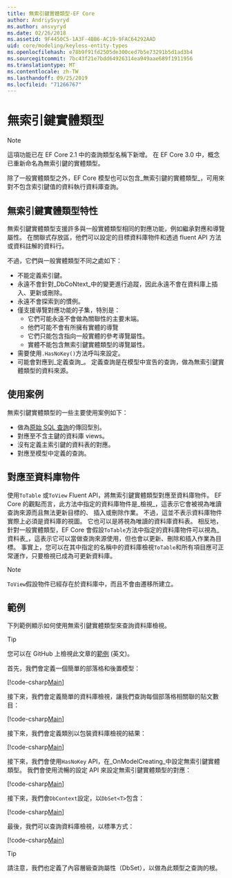```yaml
---
title: 無索引鍵實體類型-EF Core
author: AndriySvyryd
ms.author: ansvyryd
ms.date: 02/26/2018
ms.assetid: 9F4450C5-1A3F-4BB6-AC19-9FAC64292AAD
uid: core/modeling/keyless-entity-types
ms.openlocfilehash: e78b9f91fd2505de300ced7b5e73291b5d1ad3b4
ms.sourcegitcommit: 7bc43f21e7bdd64926314ea949aae689f1911956
ms.translationtype: MT
ms.contentlocale: zh-TW
ms.lasthandoff: 09/25/2019
ms.locfileid: "71266767"
---
```

# <a name="keyless-entity-types"></a>無索引鍵實體類型
> [!NOTE]
> 這項功能已在 EF Core 2.1 中的查詢類型名稱下新增。 在 EF Core 3.0 中，概念已重新命名為無索引鍵的實體類型。

除了一般實體類型之外，EF Core 模型也可以包含_無索引鍵的實體類型_，可用來對不包含索引鍵值的資料執行資料庫查詢。

## <a name="keyless-entity-types-characteristics"></a>無索引鍵實體類型特性

無索引鍵實體類型支援許多與一般實體類型相同的對應功能，例如繼承對應和導覽屬性。 在關聯式存放區，他們可以設定的目標資料庫物件和透過 fluent API 方法或資料註解的資料行。

不過，它們與一般實體類型不同之處如下：

- 不能定義索引鍵。
- 永遠不會針對_DbCoNtext_中的變更進行追蹤，因此永遠不會在資料庫上插入、更新或刪除。
- 永遠不會探索到的慣例。
- 僅支援導覽對應功能的子集，特別是：
  - 它們可能永遠不會做為關聯性的主要末端。
  - 他們可能不會有所擁有實體的導覽
  - 它們只能包含指向一般實體的參考導覽屬性。
  - 實體不能包含無索引鍵實體類型的導覽屬性。
- 需要使用`.HasNoKey()`方法呼叫來設定。
- 可能會對應到_定義查詢_。 定義查詢是在模型中宣告的查詢，做為無索引鍵實體類型的資料來源。

## <a name="usage-scenarios"></a>使用案例

無索引鍵實體類型的一些主要使用案例如下：

- 做為[原始 SQL 查詢](xref:core/querying/raw-sql)的傳回型別。
- 對應至不含主鍵的資料庫 views。
- 沒有定義主索引鍵的資料表的對應。
- 對應至模型中定義的查詢。

## <a name="mapping-to-database-objects"></a>對應至資料庫物件

使用`ToTable` 或`ToView` Fluent API，將無索引鍵實體類型對應至資料庫物件。 EF Core 的觀點而言，此方法中指定的資料庫物件是_檢視_，這表示它會被視為唯讀查詢來源而且無法更新目標的、 插入或刪除作業。 不過，這並不表示資料庫物件實際上必須是資料庫的視圖。 它也可以是將視為唯讀的資料庫資料表。 相反地，針對一般實體類型，EF Core 會假設`ToTable`方法中指定的資料庫物件可以視為_資料表_，這表示它可以當做查詢來源使用，但也會以更新、刪除和插入作業為目標。 事實上，您可以在其中指定的名稱中的資料庫檢視`ToTable`和所有項目應可正常運作，只要檢視已成為可更新資料庫。

> [!NOTE]
> `ToView`假設物件已經存在於資料庫中，而且不會由遷移所建立。

## <a name="example"></a>範例

下列範例顯示如何使用無索引鍵實體類型來查詢資料庫檢視。

> [!TIP]
> 您可以在 GitHub 上檢視此文章的[範例](https://github.com/aspnet/EntityFramework.Docs/tree/master/samples/core/KeylessEntityTypes) \(英文\)。

首先，我們會定義一個簡單的部落格和後置模型：

[!code-csharp[Main](../../../samples/core/KeylessEntityTypes/Program.cs#Entities)]

接下來，我們會定義簡單的資料庫檢視，讓我們查詢每個部落格相關聯的貼文數目：

[!code-csharp[Main](../../../samples/core/KeylessEntityTypes/Program.cs#View)]

接下來，我們會定義類別以包裝資料庫檢視的結果：

[!code-csharp[Main](../../../samples/core/KeylessEntityTypes/Program.cs#KeylessEntityType)]

接下來，我們會使用`HasNoKey` API，在_OnModelCreating_中設定無索引鍵實體類型。
我們會使用流暢的設定 API 來設定無索引鍵實體類型的對應：

[!code-csharp[Main](../../../samples/core/KeylessEntityTypes/Program.cs#Configuration)]

接下來，我們會`DbContext`設定，以`DbSet<T>`包含：

[!code-csharp[Main](../../../samples/core/KeylessEntityTypes/Program.cs#DbSet)]

最後，我們可以查詢資料庫檢視，以標準方式：

[!code-csharp[Main](../../../samples/core/KeylessEntityTypes/Program.cs#Query)]

> [!TIP]
> 請注意，我們也定義了內容層級查詢屬性（DbSet），以做為此類型之查詢的根。
